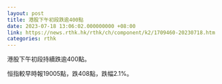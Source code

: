 ```yaml
---
layout: post
title: 港股下午初段跌逾400點
date: 2023-07-18 13:06:02.000000000 +08:00
link: https://news.rthk.hk/rthk/ch/component/k2/1709460-20230718.htm
categories: rthk
---
```


港股下午初段持續跌逾400點。

恒指較早時報19005點，跌408點，跌幅2.1%。
